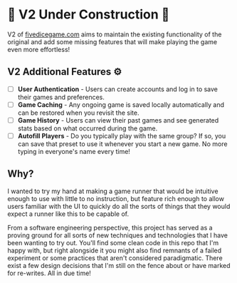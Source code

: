 # 🚧 V2 Under Construction 🚧

V2 of [fivedicegame.com](https://fivedicegame.com) aims to maintain the existing functionality of the original and add some missing features that will make playing the game even more effortless!

## V2 Additional Features ⚙️

- [ ] **User Authentication**  - Users can create accounts and log in to save their games and preferences.
- [ ] **Game Caching** - Any ongoing game is saved locally automatically and can be restored when you revisit the site.
- [ ] **Game History** - Users can view their past games and see generated stats based on what occurred during the game.
- [ ] **Autofill Players** - Do you typically play with the same group? If so, you can save that preset to use it whenever you start a new game. No more typing in everyone's name every time!

## Why?

I wanted to try my hand at making a game runner that would be intuitive enough to use with little to no instruction, but feature rich enough to allow users
familiar with the UI to quickly do all the sorts of things that they would expect a runner like this to be capable of.

From a software engineering perspective, this project has served as a proving ground for all sorts of new techniques and technologies that I have been wanting to try out. You'll find some clean code in this repo that I'm happy with, but right alongside it you might also find remnants of a failed experiment or some practices that aren't considered paradigmatic. There exist a few design decisions that I'm still on the fence about or have marked for re-writes. All in due time!
